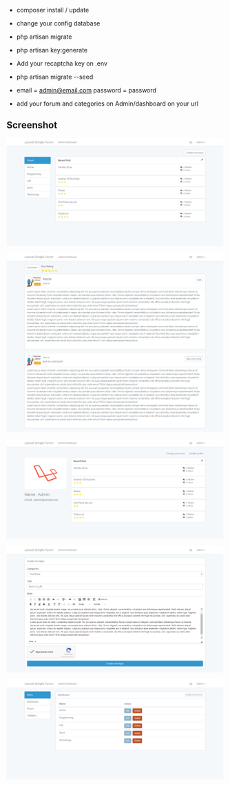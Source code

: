 - composer install / update
- change your config database 
- php artisan migrate
- php artisan key:generate
- Add your recaptcha key on .env

- php artisan migrate --seed

- email = admin@email.com
  password = password

- add your forum and categories on Admin/dashboard on your url


## Screenshot
![Halaman Home](https://github.com/mahmudinm/laravel-simple-forum/raw/master/ScreenShot/home.png)

![Halaman Thread](https://github.com/mahmudinm/laravel-simple-forum/raw/master/ScreenShot/thread.png)

![Halaman Profil](https://github.com/mahmudinm/laravel-simple-forum/raw/master/ScreenShot/profil.png)

![Halaman Create](https://github.com/mahmudinm/laravel-simple-forum/raw/master/ScreenShot/create.png)

![Halaman Admin Category](https://github.com/mahmudinm/laravel-simple-forum/raw/master/ScreenShot/admin_category.png)

